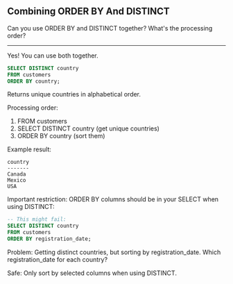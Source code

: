 ## Combining ORDER BY And DISTINCT

Can you use ORDER BY and DISTINCT together? What's the processing order?

---

Yes! You can use both together.

```sql
SELECT DISTINCT country
FROM customers
ORDER BY country;
```

Returns unique countries in alphabetical order.

Processing order:
1. FROM customers
2. SELECT DISTINCT country (get unique countries)
3. ORDER BY country (sort them)

Example result:
```
country
-------
Canada
Mexico
USA
```

Important restriction:
ORDER BY columns should be in your SELECT when using DISTINCT:

```sql
-- This might fail:
SELECT DISTINCT country
FROM customers
ORDER BY registration_date;
```

Problem: Getting distinct countries, but sorting by registration_date. Which registration_date for each country?

Safe: Only sort by selected columns when using DISTINCT.

